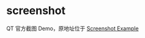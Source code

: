 # screenshot

QT 官方截图 Demo，原地址位于 [Screenshot Example](http://doc.qt.io/qt-5/qtwidgets-desktop-screenshot-example.html)